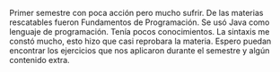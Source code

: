 Primer semestre con poca acción pero mucho sufrir. 
De las materias rescatables fueron Fundamentos de Programación. Se usó Java como lenguaje de programación.
Tenía pocos conocimientos. La sintaxis me constó mucho, esto hizo que casi reprobara la materia.
Espero puedan encontrar los ejercicios que nos aplicaron durante el semestre y algún contenido extra.